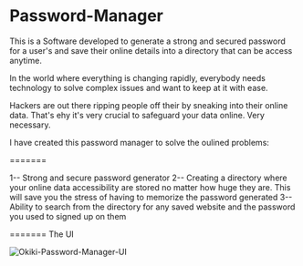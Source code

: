 # Password-Manager
This is a Software developed to generate a strong and secured password for a user's and save their online details into a directory that can be access anytime.

In the world where everything is changing rapidly, everybody needs technology to solve complex issues and want to keep at it with ease.

Hackers are out there ripping people off their by sneaking into their online data. That's ehy it's very crucial to safeguard your data online. Very necessary.

I have created this password manager to solve the oulined problems:

=======

1-- Strong and secure password generator 
2-- Creating a directory where your online data accessibility are stored no matter how huge they are. This will save you the stress of having to memorize the password generated
3-- Ability to search from the directory for any saved website and the password you used to signed up on them

=======
The UI


![Okiki-Password-Manager-UI](https://user-images.githubusercontent.com/73473767/133528516-a76ce376-4a2c-4bde-9746-e0db54ddc6ca.jpg)
